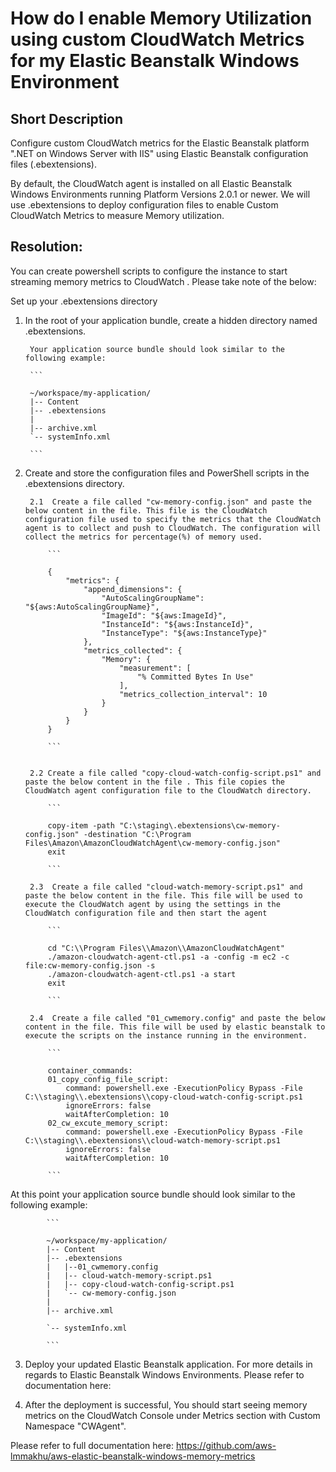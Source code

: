 # How do I enable Memory Utilization using custom CloudWatch Metrics for my Elastic Beanstalk Windows Environment


## Short Description

Configure custom CloudWatch metrics for the Elastic Beanstalk platform ".NET on Windows Server with IIS" using Elastic Beanstalk configuration files (.ebextensions).

By default, the CloudWatch agent is installed on all Elastic Beanstalk Windows Environments running Platform Versions 2.0.1 or newer.  We will use .ebextensions to deploy configuration files to enable  Custom CloudWatch Metrics to measure Memory utilization.

## Resolution:

You can create powershell scripts to configure the instance to start streaming memory metrics to CloudWatch . Please take note of the below:

Set up your .ebextensions directory

1. In the root of your application bundle, create a hidden directory named .ebextensions.

        Your application source bundle should look similar to the following example:

        ```

        ~/workspace/my-application/
        |-- Content
        |-- .ebextensions
        |  
        |-- archive.xml
        `-- systemInfo.xml

        ```

2. Create and store the configuration files and PowerShell scripts in the .ebextensions directory.

        2.1  Create a file called "cw-memory-config.json" and paste the below content in the file. This file is the CloudWatch configuration file used to specify the metrics that the CloudWatch agent is to collect and push to CloudWatch. The configuration will collect the metrics for percentage(%) of memory used.

            ```

            {
                "metrics": {
                    "append_dimensions": {
                        "AutoScalingGroupName": "${aws:AutoScalingGroupName}",
                        "ImageId": "${aws:ImageId}",
                        "InstanceId": "${aws:InstanceId}",
                        "InstanceType": "${aws:InstanceType}"
                    },
                    "metrics_collected": {
                        "Memory": {
                            "measurement": [
                                "% Committed Bytes In Use"
                            ],
                            "metrics_collection_interval": 10
                        }
                    }
                }
            }

            ```


        2.2 Create a file called "copy-cloud-watch-config-script.ps1" and paste the below content in the file . This file copies the CloudWatch agent configuration file to the CloudWatch directory.

            ```

            copy-item -path "C:\staging\.ebextensions\cw-memory-config.json" -destination "C:\Program Files\Amazon\AmazonCloudWatchAgent\cw-memory-config.json"
            exit

            ```

        2.3  Create a file called "cloud-watch-memory-script.ps1" and paste the below content in the file. This file will be used to execute the CloudWatch agent by using the settings in the CloudWatch configuration file and then start the agent

            ```

            cd "C:\\Program Files\\Amazon\\AmazonCloudWatchAgent"     
            ./amazon-cloudwatch-agent-ctl.ps1 -a -config -m ec2 -c file:cw-memory-config.json -s
            ./amazon-cloudwatch-agent-ctl.ps1 -a start
            exit

            ```

        2.4  Create a file called "01_cwmemory.config" and paste the below content in the file. This file will be used by elastic beanstalk to execute the scripts on the instance running in the environment.

            ```

            container_commands:
            01_copy_config_file_script:
                command: powershell.exe -ExecutionPolicy Bypass -File C:\\staging\\.ebextensions\\copy-cloud-watch-config-script.ps1
                ignoreErrors: false
                waitAfterCompletion: 10
            02_cw_excute_memory_script:
                command: powershell.exe -ExecutionPolicy Bypass -File C:\\staging\\.ebextensions\\cloud-watch-memory-script.ps1
                ignoreErrors: false
                waitAfterCompletion: 10

            ```


At this point your application source bundle should look similar to the following example:

            ```

            ~/workspace/my-application/
            |-- Content
            |-- .ebextensions
            |   |--01_cwmemory.config
            |   |-- cloud-watch-memory-script.ps1
            |   |-- copy-cloud-watch-config-script.ps1
            |   `-- cw-memory-config.json
            |  
            |-- archive.xml

            `-- systemInfo.xml

            ```


3. Deploy your updated Elastic Beanstalk application. For more details in regards to Elastic Beanstalk Windows Environments. Please refer to documentation here:

4. After the deployment is successful, You should start seeing memory metrics on the CloudWatch Console under Metrics section with Custom Namespace "CWAgent". 

Please refer to full documentation here: https://github.com/aws-lmmakhu/aws-elastic-beanstalk-windows-memory-metrics
